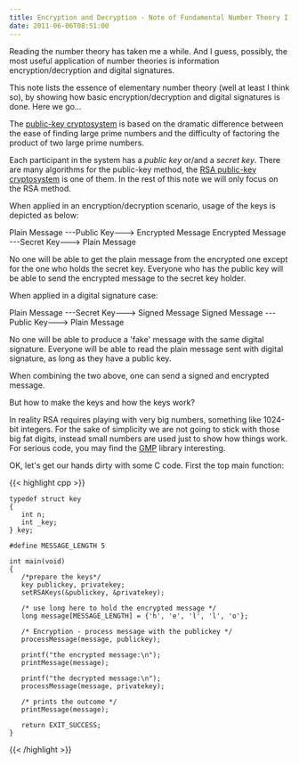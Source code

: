 ```yaml
---
title: Encryption and Decryption - Note of Fundamental Number Theory I
date: 2011-06-06T08:51:00
---
```


Reading the number theory has taken me a while.
And I guess, possibly, the most useful application of number theories is information encryption/decryption and digital signatures.

<!--more-->

This note lists the essence of elementary number theory (well at least I think so), by showing how basic encryption/decryption and digital signatures is done.
Here we go...

The [public-key cryptosystem](http://en.wikipedia.org/wiki/Public-key_cryptography) is based on the dramatic difference between the ease of finding large prime numbers and the difficulty of factoring the product of two large prime numbers.

Each participant in the system has a *public key* or/and a *secret key*. There are many algorithms for the public-key method, the [RSA public-key cryptosystem](http://en.wikipedia.org/wiki/RSA) is one of them. In the rest of this note we will only focus on the RSA method.

When applied in an encryption/decryption scenario, usage of the keys is depicted as below:

  Plain Message     ---Public Key---> Encrypted Message
  Encrypted Message ---Secret Key---> Plain Message

No one will be able to get the plain message from the encrypted one except for the one who holds the secret key.
Everyone who has the public key will be able to send the encrypted message to the secret key holder.

When applied in a digital signature case:


  Plain Message  ---Secret Key---> Signed Message
  Signed Message ---Public Key---> Plain Message


No one will be able to produce a 'fake' message with the same digital signature.
Everyone will be able to read the plain message sent with digital signature, as long as they have a public key.

When combining the two above, one can send a signed and encrypted message.

But how to make the keys and how the keys work?

In reality RSA requires playing with very big numbers, something like 1024-bit integers. For the sake of simplicity we are not going to stick with those big fat digits, instead small numbers are used just to show how things work. For serious code, you may find the [GMP](http://gmplib.org/manual/) library interesting.

OK, let's get our hands dirty with some C code.
First the top main function:

{{< highlight cpp >}}

    typedef struct key
    {
       int n;
       int _key;
    } key;

    #define MESSAGE_LENGTH 5

    int main(void)
    {
       /*prepare the keys*/
       key publickey, privatekey;
       setRSAKeys(&publickey, &privatekey);

       /* use long here to hold the encrypted message */
       long message[MESSAGE_LENGTH] = {'h', 'e', 'l', 'l', 'o'};

       /* Encryption - process message with the publickey */
       processMessage(message, publickey);

       printf("the encrypted message:\n");
       printMessage(message);

       printf("the decrypted message:\n");
       processMessage(message, privatekey);

       /* prints the outcome */
       printMessage(message);

       return EXIT_SUCCESS;
    }
{{< /highlight >}}
